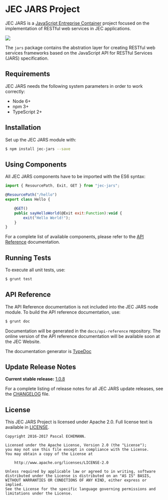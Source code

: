# JEC JARS Project

JEC JARS is a [JavaScript Entreprise Container][jec-url] project focused on the implementation of RESTful web services in JEC applications.

[![][jec-logo]][jec-url]

The `jars` package contains the abstration layer for creating RESTful
web services frameworks based on the JavaScript API for RESTful Services (JARS) specification.

## Requirements

JEC JARS needs the following system parameters in order to work correctly:

- Node 6+
- npm 3+
- TypeScript 2+

## Installation

Set up the JEC JARS module with:

```bash
$ npm install jec-jars --save
```

## Using Components

All JEC JARS components have to be imported with the ES6 syntax:

```javascript
import { ResourcePath, Exit, GET } from "jec-jars";

@ResourcePath("/hello")
export class Hello {

    @GET()
    public sayHelloWorld(@Exit exit:Function):void {
        exit("Hello World!");
    }
}
```

For a complete list of available components, please refer to the [API Reference](#api-reference) documentation.

## Running Tests

To execute all unit tests, use:

```bash
$ grunt test
```

## API Reference

The API Reference documentation is not included into the JEC JARS node module. To build the API reference documentation, use:

```bash
$ grunt doc
```

Documentation will be generated in the `docs/api-reference` repository.
The online version of the  API reference documentation will be available soon at the JEC Website.

The documentation generator is [TypeDoc](http://typedoc.org/)

## Update Release Notes

**Current stable release:** [1.0.8](CHANGELOG.md#jec-jars-1.0.8)
 
For a complete listing of release notes for all JEC JARS update releases, see the [CHANGELOG](CHANGELOG.md) file. 

## License
This JEC JARS Project is licensed under Apache 2.0. Full license text is available in [LICENSE](LICENSE).

```
Copyright 2016-2017 Pascal ECHEMANN.

Licensed under the Apache License, Version 2.0 (the "License");
you may not use this file except in compliance with the License.
You may obtain a copy of the License at

    http://www.apache.org/licenses/LICENSE-2.0

Unless required by applicable law or agreed to in writing, software
distributed under the License is distributed on an "AS IS" BASIS,
WITHOUT WARRANTIES OR CONDITIONS OF ANY KIND, either express or implied.
See the License for the specific language governing permissions and
limitations under the License.
```

[jec-url]: https://github.com/pechemann/JEC
[jec-logo]: https://raw.githubusercontent.com/pechemann/JEC/master/assets/jec-logos/jec-logo.png